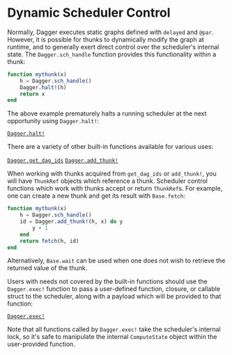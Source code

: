 # Dynamic Scheduler Control

Normally, Dagger executes static graphs defined with `delayed` and `@par`.
However, it is possible for thunks to dynamically modify the graph at runtime,
and to generally exert direct control over the scheduler's internal state. The
`Dagger.sch_handle` function provides this functionality within a thunk:

```julia
function mythunk(x)
    h = Dagger.sch_handle()
    Dagger.halt!(h)
    return x
end
```

The above example prematurely halts a running scheduler at the next
opportunity using `Dagger.halt!`:

[`Dagger.halt!`](@ref)

There are a variety of other built-in functions available for
various uses:

[`Dagger.get_dag_ids`](@ref)
[`Dagger.add_thunk!`](@ref)

When working with thunks acquired from `get_dag_ids` or `add_thunk!`,
you will have `ThunkRef` objects which reference a thunk. Scheduler
control functions which work with thunks accept or return `ThunkRef`s. For
example, one can create a new thunk and get its result with `Base.fetch`:

```julia
function mythunk(x)
    h = Dagger.sch_handle()
    id = Dagger.add_thunk!(h, x) do y
        y + 1
    end
    return fetch(h, id)
end
```

Alternatively, `Base.wait` can be used when one does not wish to retrieve the
returned value of the thunk.

Users with needs not covered by the built-in functions should use the
`Dagger.exec!` function to pass a user-defined function, closure, or
callable struct to the scheduler, along with a payload which will be
provided to that function:

[`Dagger.exec!`](@ref)

Note that all functions called by `Dagger.exec!` take the scheduler's internal
lock, so it's safe to manipulate the internal `ComputeState` object within the
user-provided function.
